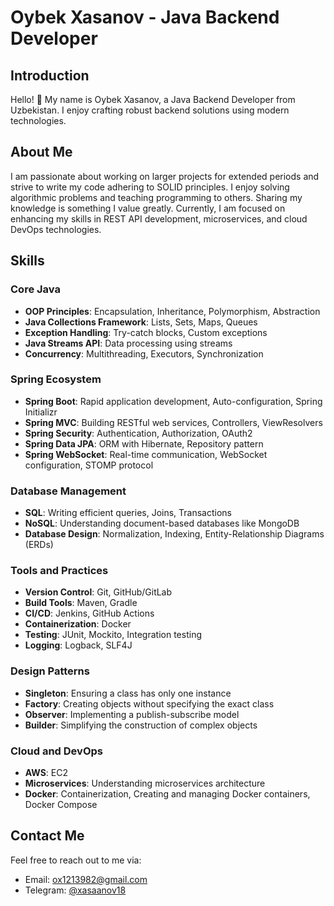 # Oybek Xasanov - Java Backend Developer

## Introduction
Hello! 👋 My name is Oybek Xasanov, a Java Backend Developer from Uzbekistan. I enjoy crafting robust backend solutions using modern technologies.

## About Me
I am passionate about working on larger projects for extended periods and strive to write my code adhering to SOLID principles. I enjoy solving algorithmic problems and teaching programming to others. Sharing my knowledge is something I value greatly. Currently, I am focused on enhancing my skills in REST API development, microservices, and cloud DevOps technologies.

## Skills

### Core Java
- **OOP Principles**: Encapsulation, Inheritance, Polymorphism, Abstraction
- **Java Collections Framework**: Lists, Sets, Maps, Queues
- **Exception Handling**: Try-catch blocks, Custom exceptions
- **Java Streams API**: Data processing using streams
- **Concurrency**: Multithreading, Executors, Synchronization

### Spring Ecosystem
- **Spring Boot**: Rapid application development, Auto-configuration, Spring Initializr
- **Spring MVC**: Building RESTful web services, Controllers, ViewResolvers
- **Spring Security**: Authentication, Authorization, OAuth2
- **Spring Data JPA**: ORM with Hibernate, Repository pattern
- **Spring WebSocket**: Real-time communication, WebSocket configuration, STOMP protocol

### Database Management
- **SQL**: Writing efficient queries, Joins, Transactions
- **NoSQL**: Understanding document-based databases like MongoDB
- **Database Design**: Normalization, Indexing, Entity-Relationship Diagrams (ERDs)

### Tools and Practices
- **Version Control**: Git, GitHub/GitLab
- **Build Tools**: Maven, Gradle
- **CI/CD**: Jenkins, GitHub Actions
- **Containerization**: Docker
- **Testing**: JUnit, Mockito, Integration testing
- **Logging**: Logback, SLF4J

### Design Patterns
- **Singleton**: Ensuring a class has only one instance
- **Factory**: Creating objects without specifying the exact class
- **Observer**: Implementing a publish-subscribe model
- **Builder**: Simplifying the construction of complex objects

### Cloud and DevOps
- **AWS**: EC2
- **Microservices**: Understanding microservices architecture
- **Docker**: Containerization, Creating and managing Docker containers, Docker Compose

## Contact Me
Feel free to reach out to me via:
- Email: [ox1213982@gmail.com](mailto:ox1213982@gmail.com)
- Telegram: [@xasaanov18](https://t.me/xasaanov18)

